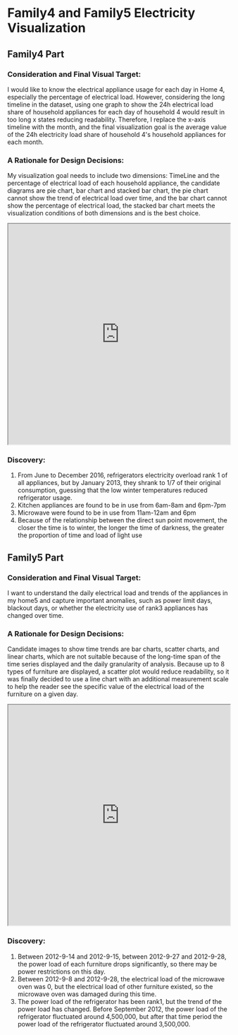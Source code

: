 # Family4 and Family5 Electricity Visualization

## Family4 Part

### Consideration and Final Visual Target:

I would like to know the electrical appliance usage for each day in Home 4, especially the percentage of electrical load. However, considering the long timeline in the dataset, using one graph to show the 24h electrical load share of household appliances for each day of household 4 would result in too long x states reducing readability. Therefore, I replace the x-axis timeline with the month, and the final visualization goal is the average value of the 24h electricity load share of household 4's household appliances for each month.

### A Rationale for Design Decisions:

My visualization goal needs to include two dimensions: TimeLine and the percentage of electrical load of each household appliance, the candidate diagrams are pie chart, bar chart and stacked bar chart, the pie chart cannot show the trend of electrical load over time, and the bar chart cannot show the percentage of electrical load, the stacked bar chart meets the visualization conditions of both dimensions and is the best choice.

<iframe src="https://yanyudefensi.github.io/ALY503HTML/plotly.html" width="100%" height="500">
</iframe>

### Discovery:

1.	From June to December 2016, refrigerators electricity overload rank 1 of all appliances, but by January 2013, they shrank to 1/7 of their original consumption, guessing that the low winter temperatures reduced refrigerator usage.
2.	Kitchen appliances are found to be in use from 6am-8am and 6pm-7pm
3.	Microwave were found to be in use from 11am-12am and 6pm
4.	Because of the relationship between the direct sun point movement, the closer the time is to winter, the longer the time of darkness, the greater the proportion of time and load of light use

## Family5 Part

### Consideration and Final Visual Target:

I want to understand the daily electrical load and trends of the appliances in my home5 and capture important anomalies, such as power limit days, blackout days, or whether the electricity use of rank3 appliances has changed over time.

### A Rationale for Design Decisions:

Candidate images to show time trends are bar charts, scatter charts, and linear charts, which are not suitable because of the long-time span of the time series displayed and the daily granularity of analysis. Because up to 8 types of furniture are displayed, a scatter plot would reduce readability, so it was finally decided to use a line chart with an additional measurement scale to help the reader see the specific value of the electrical load of the furniture on a given day.

<iframe src="https://yanyudefensi.github.io/ALY503HTML/altair.html" width="100%" height="500">
</iframe>

### Discovery:

1.	Between 2012-9-14 and 2012-9-15, between 2012-9-27 and 2012-9-28, the power load of each furniture drops significantly, so there may be power restrictions on this day.
2.	Between 2012-9-8 and 2012-9-28, the electrical load of the microwave oven was 0, but the electrical load of other furniture existed, so the microwave oven was damaged during this time.
3.	The power load of the refrigerator has been rank1, but the trend of the power load has changed. Before September 2012, the power load of the refrigerator fluctuated around 4,500,000, but after that time period the power load of the refrigerator fluctuated around 3,500,000.











